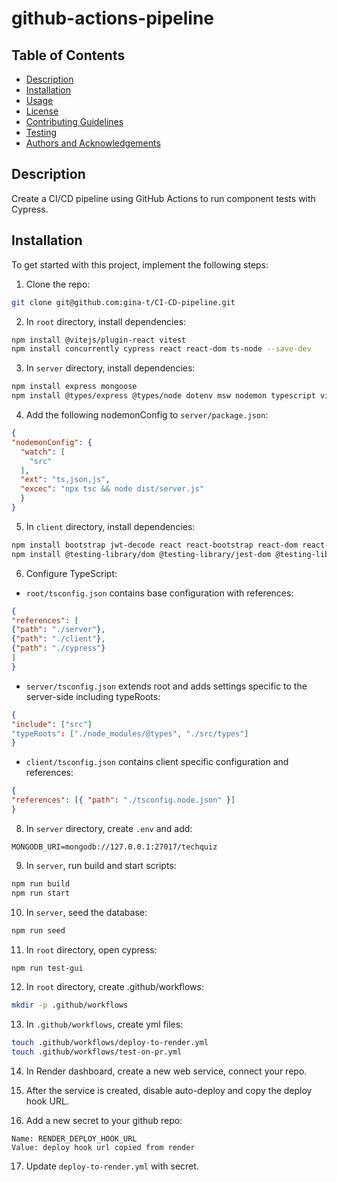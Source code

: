 # github-actions-pipeline

## Table of Contents

- [Description](#description)
- [Installation](#installation)
- [Usage](#usage)
- [License](#license)
- [Contributing Guidelines](#contributing-guidelines)
- [Testing](#testing)
- [Authors and Acknowledgements](#authors-and-acknowledgements)

## Description

Create a CI/CD pipeline using GitHub Actions to run component tests with Cypress.

## Installation

To get started with this project, implement the following steps:

1. Clone the repo:

```zsh
git clone git@github.com:gina-t/CI-CD-pipeline.git

```

2. In `root` directory, install dependencies:

```zsh
npm install @vitejs/plugin-react vitest
npm install concurrently cypress react react-dom ts-node --save-dev
```

3. In `server` directory, install dependencies:

```zsh
npm install express mongoose
npm install @types/express @types/node dotenv msw nodemon typescript vitest --save-dev
```
4. Add the following nodemonConfig to `server/package.json`:

```json
{
"nodemonConfig": {
  "watch": [
    "src"
  ],
  "ext": "ts,json,js",
  "excec": "npx tsc && node dist/server.js"
  }
}
```
5. In `client` directory, install dependencies:

```zsh
npm install bootstrap jwt-decode react react-bootstrap react-dom react-router-dom vitest 
npm install @testing-library/dom @testing-library/jest-dom @testing-library/react @testing-library/user-event @types/react @types/react-dom @vitejs/plugin-react @vitest/ui eslint eslint-plugin-react eslint-plugin-react-hooks eslint-plugin-react-refresh jsdom msw vite --save-dev
```
6. Configure TypeScript:

- `root/tsconfig.json` contains base configuration with references:

```json
{
"references": [
{"path": "./server"},
{"path": "./client"},
{"path": "./cypress"}
]
}
```

- `server/tsconfig.json` extends root and adds settings specific to the server-side including typeRoots:

```json
{
"include": ["src"]
"typeRoots": ["./node_modules/@types", "./src/types"]
}
```

- `client/tsconfig.json` contains client specific configuration and references:

```json
{
"references": [{ "path": "./tsconfig.node.json" }]
}
```
8. In `server` directory, create `.env` and add:

```plaintext
MONGODB_URI=mongodb://127.0.0.1:27017/techquiz
```
9. In `server`, run build and start scripts:

```zsh
npm run build
npm run start
```
10. In `server`, seed the database:

```zsh
npm run seed
```

11. In `root` directory, open cypress:

```zsh
npm run test-gui
```

12. In `root` directory, create .github/workflows:

```zsh
mkdir -p .github/workflows
```

13. In `.github/workflows`, create yml files:

```zsh
touch .github/workflows/deploy-to-render.yml
touch .github/workflows/test-on-pr.yml
```

14. In Render dashboard, create a new web service, connect your repo.

15. After the service is created, disable auto-deploy and copy the deploy hook URL.

16. Add a new secret to your github repo:

```plaintext
Name: RENDER_DEPLOY_HOOK_URL
Value: deploy hook url copied from render
```
17. Update `deploy-to-render.yml` with secret.


